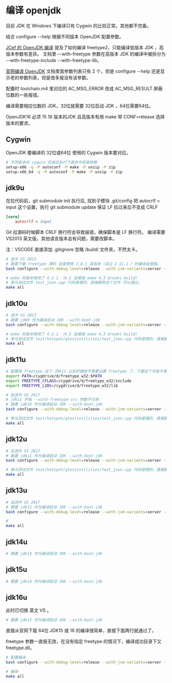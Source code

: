 # 编译 openjdk

目前 JDK 在 Windows 下编译只有 Cygwin 的比较正常。其他都不完备。

结合 configure --help 根据不同版本 OpenJDK 配置参数。

[JCef 的 OpenJDK 编译](https://bitbucket.org/chromiumembedded/java-cef/wiki/BuildingOpenJDK.md) 提及了如何编译 freetype2，只能编译低版本 JDK ，高版本参数有差异。 文档里 –-with-freetype 参数在高版本 JDK 的编译中被拆分为  --with-freetype-include --with-freetype-lib。

[官网编译 OpenJDK](http://openjdk.java.net/guide/#building-the-jdk) 文档里面参数列表只有 2 个，但是 configure --help 还是显示老的参数列表，但是很多报没有该参数。

配置时 toolchain.m4 里对应的 AC_MSG_ERROR 改成 AC_MSG_RESULT 屏蔽位数的一些报错。

编译需要相应位数的 JDK，32位就需要 32位启动 JDK ，64位需要64位。

OpenJDK16 必须 15 16 版本的JDK 且高版本有用 make 带 CONF=release 选择版本的要求。

## Cygwin

OpenJDK 要编译的 32位或64位 使用的 Cygwin 版本要对应。

```bash
# 不同版本的 cygwin 安装后执行下面命令安装依赖
setup-x86 -q -P autoconf -P make -P unzip -P zip
setup-x86_64 -q -P autoconf -P make -P unzip -P zip
```

## jdk9u

在拉代码前，git submodule init 执行后, 找到子模块 .git/config 把 autocrlf = input 这个设置，执行 git submodule update 保证 LF 拉过来后不变成 CRLF 

```ini
[core]
    autocrlf = input
```

Git 拉源码时候脚本 CRLF 换行符会导致报错，确保脚本是 LF 换行符。
编译需要 VS2013 英文版，其他语言版本会有问题，需要改脚本。

注：VSCODE 直接添加 .gitignore 忽略 /build/ 文件夹，不然太卡。

```bash
# 选中 VS 2013
# 需要下载 freetype 源码 这里使用 2.8.1 高版本（试过 2.11.1 ）的编译会报错。
bash configure --with-debug-level=release --with-jvm-variants=server --with-freetype-src=/cygdrive/g/freetype-2.8.1 --with-boot-jdk=/cygdrive/d/java/jdk1.8.0_311 --with-target-bits=32 --disable-warnings-as-errors
```

```bash
# make 的版本使用了 4.2.1 （4.3 会报错 make 4.3 breaks build）
# 单元测试文件 test_json.cpp 代码是错的，直接删除这个文件 可以通过。
make all
```

## jdk10u

```bash
# 选中 VS 2013
# 需要 jdk9 作为编译启动 JDK --with-boot-jdk
bash configure --with-debug-level=release --with-jvm-variants=server --with-freetype-src=/cygdrive/g/freetype-2.8.1 --with-boot-jdk=/cygdrive/d/java/jdk9w32 --with-target-bits=32 --disable-warnings-as-errors

# make 的版本使用了 4.2.1 （4.3 会报错 make 4.3 breaks build）
# 单元测试文件 test/hotspot/gtest/utilities/test_json.cpp 代码是错的，直接删除这个文件 可以通过。
make all
```

## jdk11u

```bash
# 配置库 freetype 这个 JDK12 以后好像就不需要设置 freetype 了。下面这个可能不需要。
export PATH=/cygdrive/d/freetype_w32:$PATH
export FREETYPE_CFLAGS=/cygdrive/d/freetype_w32/include
export FREETYPE_LIBS=/cygdrive/d/freetype_w32/lib

# 会选中 VS 2017
# jdk11 开始 --with-freetype-src 参数不可用
# 需要 jdk10 作为编译启动 JDK --with-boot-jdk
bash configure --with-debug-level=release --with-jvm-variants=server --with-boot-jdk=/cygdrive/d/java/jdk10w32 --with-target-bits=32 --disable-warnings-as-errors

# 单元测试文件 test/hotspot/gtest/utilities/test_json.cpp 代码是错的，直接删除这个文件 可以通过。
make all
```

## jdk12u

```bash
# 会选中 VS 2017
# 需要 jdk11 作为编译启动 JDK --with-boot-jdk
bash configure --with-debug-level=release --with-jvm-variants=server --with-boot-jdk=/cygdrive/d/java/jdk11w32 --with-target-bits=32 --disable-warnings-as-errors

# 单元测试文件 test/hotspot/gtest/utilities/test_json.cpp 代码是错的，直接删除这个文件 可以通过。
make all
```

## jdk13u

```bash
# 会选中 VS 2017
# 需要 jdk12 作为编译启动 JDK --with-boot-jdk
bash configure --with-debug-level=release --with-jvm-variants=server --with-boot-jdk=/cygdrive/d/java/jdk12w32 --with-target-bits=32 --disable-warnings-as-errors

#
make all
```

## jdk14u

```bash
# 需要 jdk13 作为编译启动 JDK --with-boot-jdk
```

## jdk15u

```bash
# 需要 jdk14 作为编译启动 JDK --with-boot-jdk
```

## jdk16u
此时已切换 英文 VS 。

```bash
# 需要 jdk15 作为编译启动 JDK --with-boot-jdk
```

直接从官网下载 64位 JDK15 或 16 的编译很简单，直接下面两行就通过了。

freetype 参数一直报无效，在没有指定 freetype 的情况下，编译成功目录下又 freetype.dll。

```bash
# 配置编译
bash configure --with-debug-level=release --with-jvm-variants=server --with-boot-jdk=/cygdrive/d/java/jdk-16.0.1 --disable-warnings-as-errors

# 编译
make all
```